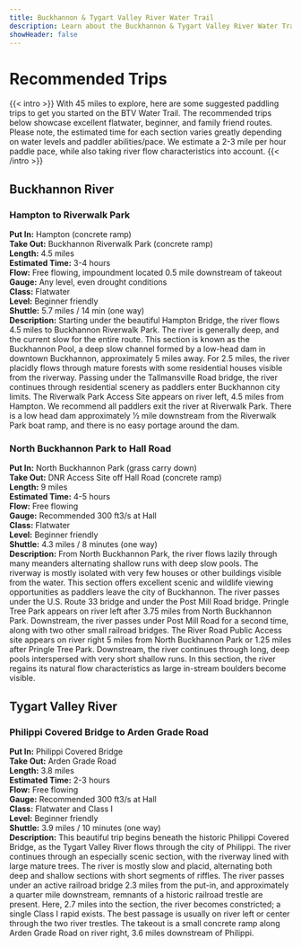 ```yaml
---
title: Buckhannon & Tygart Valley River Water Trail
description: Learn about the Buckhannon & Tygart Valley River Water Trail recommended trips.
showHeader: false
---
```


# Recommended Trips
{{< intro >}}
With 45 miles to explore, here are some suggested paddling trips to get you started on the BTV Water Trail. The recommended trips below showcase excellent flatwater, beginner, and family friend routes. Please note, the estimated time for each section varies greatly depending on water levels and paddler abilities/pace. We estimate a 2-3 mile per hour paddle pace, while also taking river flow characteristics into account.
{{< /intro >}}

## Buckhannon River  

### Hampton to Riverwalk Park  
**Put In:** Hampton  (concrete ramp)   
**Take Out:** Buckhannon Riverwalk Park (concrete ramp)  
**Length:** 4.5 miles  
**Estimated Time:** 3-4 hours  
**Flow:** Free flowing, impoundment located 0.5 mile downstream of takeout   
**Gauge:** Any level, even drought conditions  
**Class:** Flatwater  
**Level:** Beginner friendly  
**Shuttle:** 5.7 miles / 14 min (one way)  
**Description:** Starting under the beautiful Hampton Bridge, the river flows 4.5 miles to Buckhannon Riverwalk Park. The river is generally deep, and the current slow for the entire route. This section is known as the Buckhannon Pool, a deep slow channel formed by a low-head dam in downtown Buckhannon, approximately 5 miles away. For 2.5 miles, the river placidly flows through mature forests with some residential houses visible from the riverway. Passing under the Tallmansville Road bridge, the river continues through residential scenery as paddlers enter Buckhannon city limits. The Riverwalk Park Access Site appears on river left, 4.5 miles from Hampton. We recommend all paddlers exit the river at Riverwalk Park. There is a low head dam approximately 1⁄2 mile downstream from the Riverwalk Park boat ramp, and there is no easy portage around the dam.  

### North Buckhannon Park to Hall Road  
**Put In:** North Buckhannon Park (grass carry down)  
**Take Out:** DNR Access Site off Hall Road (concrete ramp)  
**Length:** 9 miles  
**Estimated Time:** 4-5 hours  
**Flow:** Free flowing  
**Gauge:** Recommended 300 ft3/s at Hall  
**Class:** Flatwater  
**Level:** Beginner friendly  
**Shuttle:** 4.3 miles / 8 minutes (one way)  
**Description:** From North Buckhannon Park, the river flows lazily through many meanders alternating shallow runs with deep slow pools. The riverway is mostly isolated with very few houses or other buildings visible from the water. This section offers excellent scenic and wildlife viewing opportunities as paddlers leave the city of Buckhannon. The river passes under the U.S. Route 33 bridge and under the Post Mill Road bridge. Pringle Tree Park appears on river left after 3.75 miles from North Buckhannon Park. Downstream, the river passes under Post Mill Road for a second time, along with two other small railroad bridges. The River Road Public Access site appears on river right 5 miles from North Buckhannon Park or 1.25 miles after Pringle Tree Park. Downstream, the river continues through long, deep pools interspersed with very short shallow runs. In this section, the river regains its natural flow characteristics as large in-stream boulders become visible.   

## Tygart Valley River  
### Philippi Covered Bridge to Arden Grade Road   
**Put In:** Philippi Covered Bridge    
**Take Out:** Arden Grade Road   
**Length:** 3.8 miles  
**Estimated Time:** 2-3 hours  
**Flow:** Free flowing  
**Gauge:** Recommended 300 ft3/s at Hall  
**Class:** Flatwater and Class I  
**Level:** Beginner friendly  
**Shuttle:** 3.9 miles / 10 minutes (one way)  
**Description:** This beautiful trip begins beneath the historic Philippi Covered Bridge, as the Tygart Valley River flows through the city of Philippi. The river continues through an especially scenic section, with the riverway lined with large mature trees. The river is mostly slow and placid, alternating both deep and shallow sections with short segments of riffles. The river passes under an active railroad bridge 2.3 miles from the put-in, and approximately a quarter mile downstream, remnants of a historic railroad trestle are present. Here, 2.7 miles into the section, the river becomes constricted; a single Class I rapid exists. The best passage is usually on river left or center through the two river trestles. The takeout is a small concrete ramp along Arden Grade Road on river right, 3.6 miles downstream of Philippi. 
